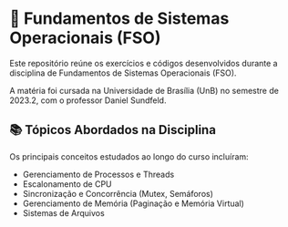 # 🐧 Fundamentos de Sistemas Operacionais (FSO)

Este repositório reúne os exercícios e códigos desenvolvidos durante a disciplina de Fundamentos de Sistemas Operacionais (FSO).

A matéria foi cursada na Universidade de Brasília (UnB) no semestre de 2023.2, com o professor Daniel Sundfeld.

## 📚 Tópicos Abordados na Disciplina

Os principais conceitos estudados ao longo do curso incluíram:

-   Gerenciamento de Processos e Threads
-   Escalonamento de CPU
-   Sincronização e Concorrência (Mutex, Semáforos)
-   Gerenciamento de Memória (Paginação e Memória Virtual)
-   Sistemas de Arquivos
